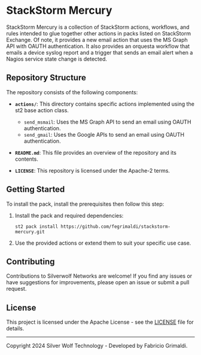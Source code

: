 # StackStorm Mercury

StackStorm Mercury is a collection of StackStorm actions, workflows, and rules intended to glue together other actions in packs listed on StackStorm Exchange. Of note, it provides a new email action that uses the MS Graph API with OAUTH authentication. It also provides an orquesta workflow that emails a device syslog report and a trigger that sends an email alert when a Nagios service state change is detected.

## Repository Structure

The repository consists of the following components:

- **`actions/`**: This directory contains specific actions implemented using the st2 base action class.
  - `send_msmail`: Uses the MS Graph API to send an email using OAUTH authentication.
  - `send_gmail`: Uses the Google APIs to send an email using OAUTH authentication.
  
- **`README.md`**: This file provides an overview of the repository and its contents.

- **`LICENSE`**: This repository is licensed under the Apache-2 terms.

## Getting Started

To install the pack, install the prerequisites then follow this step:

1. Install the pack and required dependencies:

    `st2 pack install https://github.com/fegrimaldi/stackstorm-mercury.git`

2. Use the provided actions or extend them to suit your specific use case.

## Contributing

Contributions to Silverwolf Networks are welcome! If you find any issues or have suggestions for improvements, please open an issue or submit a pull request.

## License

This project is licensed under the Apache License - see the [LICENSE](LICENSE) file for details.

---

Copyright 2024 Silver Wolf Technology - Developed by Fabricio Grimaldi.
